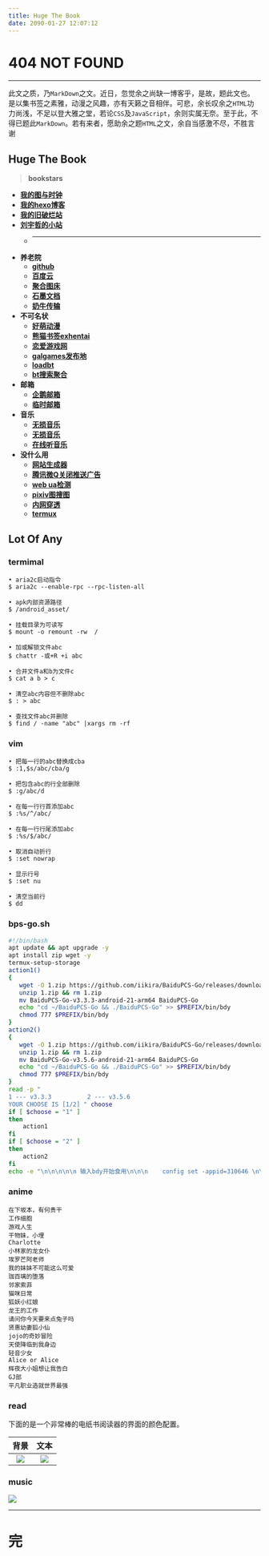 ```yaml
---
title: Huge The Book
date: 2090-01-27 12:07:12
---
```


# 404 NOT FOUND
---

此文之质，乃``MarkDown``之文。近日，忽觉余之尚缺一博客乎，是故，题此文也。是以集书签之素雅，动漫之风趣，亦有天籁之音相伴。可悲，余长叹余之``HTML``功力尚浅，不足以登大雅之堂，若论``CSS``及``JavaScript``，余则实属无奈。至于此，不得已题此``MarkDown``。若有来者，愿助余之题``HTML``之文，余自当感激不尽，不胜言谢

## Huge The Book
> **bookstars**  
  - **[我的图与时钟](https://nibazshab.github.io/404/time.html)**
  - **[我的hexo博客](https://nibazshab.github.io)**
  - **[我的旧破烂站](https://github.com/NibaZShab/NibaZShab.github.io/releases)**
  - **[刘宇哲的小站](https://sssssystem.github.io)**
    + ---
  - **养老院**
    + **[github](https://github.com/)**
    + **[百度云](https://pan.baidu.com/)**
    + **[聚合图床](https://www.superbed.cn/)**
    + **[石墨文档](https://shimo.im/)**
    + **[奶牛传输](https://cowtransfer.com/)**
  - **不可名状**
    + **[好萌动漫](https://nicemoe.at/)**
    + **[熊猫书签exhentai](https://expanda.org/)**
    + **[恋爱游戏网](https://www.lianaiyx.com/)**
    + **[galgames发布地](https://www.nyagal.com/)**
    + **[loadbt](https://www.loadbt.com/files)**
    + **[bt搜索聚合](https://hao.su/909/)**
  - **邮箱**
    + **[企鹅邮箱](https://w.mail.qq.com)**
    + **[临时邮箱](https://10minutemail.net/m/?lang=zh-cn)**
  - **音乐**
    + **[无损音乐](http://www.xiaoluo666.cn/musicPlayer/)**
    + **[无损音乐](https://m.sq688.com/)**
    + **[在线听音乐](http://www.cndkk.com/Music/)**
  - **没什么用**
    + **[网站生成器](http://sc.ilysc.cn/)**
    + **[腾讯微Q关闭推送广告](https://privacy.qq.com/yszc-m.htm)**
    + **[web ua检测](http://service.spiritsoft.cn/ua.html)**
    + **[pixiv图搜图](http://saucenao.com/)**
    + **[内网穿透](https://ngrok.com)**
    + **[termux](https://www.sqlsec.com/2018/05/termux.html)**

## Lot Of Any

### termimal
```
• aria2c启动指令
$ aria2c --enable-rpc --rpc-listen-all
```
```
• apk内部资源路径
$ /android_asset/
```
```
• 挂载目录为可读写
$ mount -o remount -rw  /
```
```
• 加或解锁文件abc
$ chattr -或+R +i abc
```
```
• 合并文件a和b为文件c
$ cat a b > c
```
```
• 清空abc内容但不删除abc
$ : > abc
```
```
• 查找文件abc并删除
$ find / -name "abc" |xargs rm -rf
```

### vim
```
• 把每一行的abc替换成cba
$ :1,$s/abc/cba/g
```
```
• 把包含abc的行全部删除
$ :g/abc/d
```
```
• 在每一行行首添加abc
$ :%s/^/abc/
```
```
• 在每一行行尾添加abc
$ :%s/$/abc/
```
```
• 取消自动折行
$ :set nowrap
```
```
• 显示行号
$ :set nu
```
```
• 清空当前行
$ dd
```

### bps-go.sh
```bash
#!/bin/bash
apt update && apt upgrade -y
apt install zip wget -y
termux-setup-storage
action1()
{
   wget -O 1.zip https://github.com/iikira/BaiduPCS-Go/releases/download/v3.3.3/BaiduPCS-Go-v3.3.3-android-21-arm64.zip
   unzip 1.zip && rm 1.zip
   mv BaiduPCS-Go-v3.3.3-android-21-arm64 BaiduPCS-Go
   echo "cd ~/BaiduPCS-Go && ./BaiduPCS-Go" >> $PREFIX/bin/bdy
   chmod 777 $PREFIX/bin/bdy
}
action2()
{
   wget -O 1.zip https://github.com/iikira/BaiduPCS-Go/releases/download/v3.5.6/BaiduPCS-Go-v3.5.6-android-21-arm64.zip
   unzip 1.zip && rm 1.zip
   mv BaiduPCS-Go-v3.5.6-android-21-arm64 BaiduPCS-Go
   echo "cd ~/BaiduPCS-Go && ./BaiduPCS-Go" >> $PREFIX/bin/bdy
   chmod 777 $PREFIX/bin/bdy
}
read -p " 
1 --- v3.3.3          2 --- v3.5.6
YOUR CHOOSE IS [1/2] " choose
if [ $choose = "1" ]
then
    action1
fi
if [ $choose = "2" ]
then
    action2
fi
echo -e "\n\n\n\n\n 输入bdy开始食用\n\n\n    config set -appid=310646 \n\n    cd /apps/baidu_shurufa \n\n    config set -appid=265486 \n\n    config set -savedir /sdcard/Android \n\n"
```

### anime
```
在下坂本，有何贵干
工作细胞
游戏人生
干物妹，小埋
Charlotte
小林家的龙女仆
埃罗芒阿老师
我的妹妹不可能这么可爱
珈百璃的堕落
邻家索菲
猫咪日常
狐妖小红娘
龙王的工作
请问你今天要来点兔子吗
贤惠幼妻狐小仙
jojo的奇妙冒险
天使降临到我身边
轻音少女
Alice or Alice
辉夜大小姐想让我告白
GJ部
平凡职业造就世界最强
```

### read
下面的是一个非常棒的电纸书阅读器的界面的颜色配置。

| 背景 | 文本 | 
| :---: | :---: | 
| ![](/markdown/pictures/01.png) | ![](/markdown/pictures/02.png) |

### music
![](/markdown/pictures/03.png)

---
# 完
